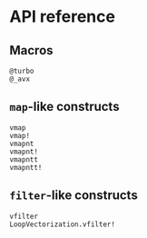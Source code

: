 # API reference

## Macros

```@docs
@turbo
@_avx
```

## `map`-like constructs

```@docs
vmap
vmap!
vmapnt
vmapnt!
vmapntt
vmapntt!
```

## `filter`-like constructs

```@docs
vfilter
LoopVectorization.vfilter!
```

